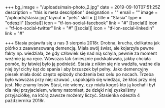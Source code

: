+++
bg_image = "/uploads/main-photo_2.jpg"
date = 2019-09-10T07:51:25Z
description = "this is meta description"
designation = ""
email = ""
image = "/uploads/stasia.jpg"
layout = "pets"
skill = []
title = "Stasia"
type = "odeszli"
[[social]]
icon = "tf-ion-social-facebook"
link = "#"
[[social]]
icon = "tf-ion-social-twitter"
link = "#"
[[social]]
icon = "tf-ion-social-linkedin"
link = "#"

+++
Stasia pojawiła się u nas 3 sierpnia 2018r. Drobna, krucha, delikatna jak piórko z zaawansowaną demencją. Miała swój świat, ale kojarzyła pewne fakty np. wiedziała, że gdy człowiek się nad nią schyla, pewnie za moment weźmie ją na ręce. Wówczas tak śmiesznie podskakiwała, jakby chciała pomóc, by łatwiej było ją podnieść. Stasia z nikim się nie wadziła, ważne dla niej był cichy kąt do spania i aby brzuszek był pełny. Jako demencyjny piesek miała dość często epizody chodzenia bez celu po nocach. Trzeba było wówczas przy niej czuwać , uspokajała się wiedząc, że ktoś przy niej jest. Nie znamy losów Stasi, nie wiemy, czy miała kogoś kto ją kochał i był dla niej przyjacielem, wiemy natomiast, że dzięki niej zyskaliśmy przyjaciółkę, na którą zawsze możemy liczyć. Stasieńka odeszła 4 października 2018r.
